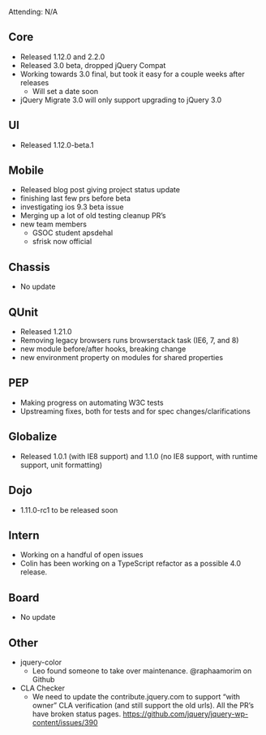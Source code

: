 Attending: N/A

## Core
* Released 1.12.0 and 2.2.0
* Released 3.0 beta, dropped jQuery Compat
* Working towards 3.0 final, but took it easy for a couple weeks after releases
  * Will set a date soon
* jQuery Migrate 3.0 will only support upgrading to jQuery 3.0

## UI
* Released 1.12.0-beta.1

## Mobile
* Released blog post giving project status update
* finishing last few prs before beta
* investigating ios 9.3 beta issue
* Merging up a lot of old testing cleanup PR’s
* new team members
  * GSOC student apsdehal
  * sfrisk now official

## Chassis
* No update

## QUnit
* Released 1.21.0
* Removing legacy browsers runs browserstack task (IE6, 7, and 8)
* new module before/after hooks, breaking change
* new environment property on modules for shared properties

## PEP
* Making progress on automating W3C tests
* Upstreaming fixes, both for tests and for spec changes/clarifications

## Globalize
* Released 1.0.1 (with IE8 support) and 1.1.0 (no IE8 support, with runtime support, unit formatting)

## Dojo
* 1.11.0-rc1 to be released soon

## Intern
* Working on a handful of open issues
* Colin has been working on a TypeScript refactor as a possible 4.0 release.

## Board
* No update

## Other
* jquery-color
  * Leo found someone to take over maintenance. @raphaamorim on Github
* CLA Checker
  * We need to update the contribute.jquery.com to support “with owner” CLA verification (and still support the old urls).  All the PR’s have broken status pages.
https://github.com/jquery/jquery-wp-content/issues/390
